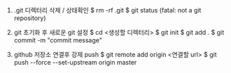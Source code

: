 
1. .git 디렉터리 삭제 / 상태확인
   $ rm -rf .git
   $ git status (fatal: not a git repository)

1. git 초기화 후 새로운 git 설정
   $ cd <생성할 디렉터리>
   $ git init
   $ git add .
   $ git commit -m "commit message"

1. github 저장소 연결후 강제 push
   $ git remote add origin <연결할 url>
   $ git push --force --set-upstream origin master